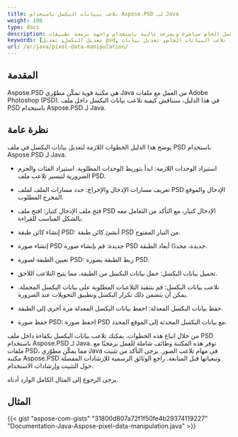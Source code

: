 ```yaml
---
title: تلاعب ببيانات البكسل باستخدام Aspose.PSD لـ Java
weight: 100
type: docs
description: مثال على كيفية تحديث بيانات البكسل الخام مباشرة وبسرعة عالية باستخدام واجهة برمجة تطبيقات PSD لـ Java
keywords: [تعديل البكسل, تعديل psd, تعديل الطبقة, تلاعب البيانات الخام, تعديل بيانات psd, واجهة برمجة تطبيقات psd, java, مثال على الشيفرة]
url: /ar/java/pixel-data-manipulation/
---
```


## **المقدمة**
Aspose.PSD هي مكتبة قوية تمكّن مطوّري Java من العمل مع ملفات Adobe Photoshop (PSD). في هذا الدليل، سنناقش كيفية تلاعب بيانات البكسل داخل ملف PSD باستخدام Aspose.PSD لـ Java.

## **نظرة عامة**
يوضح هذا الدليل الخطوات اللازمة لتعديل بيانات البكسل في ملف PSD باستخدام Aspose.PSD لـ Java.

- استيراد الوحدات اللازمة: ابدأ بتوريط الوحدات المطلوبة. استيراد الفئات والحزم الضرورية لتيسير تلاعب ملف PSD.

- تعريف مسارات الإدخال والإخراج: حدد مسارات الملف لملف PSD الإدخال والموقع المخرج المطلوب.

- فتح ملف الإدخال كتيار: افتح ملف PSD الإدخال كتيار، مع التأكد من التعامل معه بالشكل المناسب للقراءة.

- إنشاء كائن طبقة PSD: أنشئ كائن طبقة PSD من التيار المفتوح.

- إنشاء صورة PSD جديدة: قم بإنشاء صورة PSD جديدة، محددًا أبعاد الطبقة.

- تعيين الطبقة لصورة PSD: ربط الطبقة بصورة PSD.

- تحميل بيانات البكسل: حمل بيانات البكسل من الطبقة، مما يتيح التلاعب اللاحق.

- تلاعب بيانات البكسل: قم بتنفيذ التلاعبات المطلوبة على بيانات البكسل المحملة. يمكن أن يتضمن ذلك تكرار البكسل وتطبيق التحويلات عند الضرورة.

- حفظ بيانات البكسل المعدلة: احفظ بيانات البكسل المعدلة مرة أخرى إلى الطبقة.

- حفظ صورة PSD: احفظ صورة PSD مع بيانات البكسل المحدثة إلى الموقع المحدد.

من خلال اتباع هذه الخطوات، يمكنك تلاعب بيانات البكسل بكفاءة داخل ملف PSD باستخدام Aspose.PSD لـ Java. توفر هذه المكتبة وظائف شاملة للعمل برمجيًا مع ملفات PSD، مما يمكّن مطوّري Java في مهام تلاعب الصور.
يرجى التأكد من تثبيت مكتبة Aspose.PSD وتبعياتها قبل المتابعة. راجع الوثائق الرسمية للإرشادات المفصلة حول التثبيت وإرشادات الاستخدام.

يرجى الرجوع إلى المثال الكامل الوارد أدناه.

## **المثال**
{{< gist "aspose-com-gists" "31800d807a72f1f50fe4b29374119227" "Documentation-Java-Aspose-pixel-data-manipulation.java" >}}